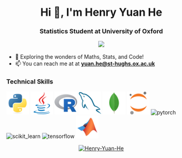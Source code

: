 <h1 align="center">Hi 👋, I'm Henry Yuan He</h1>

<h3 align="center">Statistics Student at University of Oxford</h3>

<p align="center"> 
  <img src="https://komarev.com/ghpvc/?username=Henry-Yuan-He"&style=plastic/> 
</p>

- 🌱 Exploring the wonders of Maths, Stats, and Code!
- 📫 You can reach me at at **yuan.he@st-hughs.ox.ac.uk**


### Technical Skills
<p align="left">
  <img src="https://raw.githubusercontent.com/devicons/devicon/master/icons/python/python-original.svg" alt="python" width="60" height="60"/> 
  <img src="https://raw.githubusercontent.com/devicons/devicon/master/icons/java/java-original.svg" alt="java" width="60" height="60"/> 
  <img src="https://raw.githubusercontent.com/devicons/devicon/master/icons/r/r-original.svg" alt="r" width="60" height="60"/>
  <img src="https://raw.githubusercontent.com/devicons/devicon/master/icons/mysql/mysql-original.svg" alt="mysql"width="60" height="60"/> 
  <img src="https://raw.githubusercontent.com/devicons/devicon/master/icons/mongodb/mongodb-original.svg" alt="mongodb" width="60" height="60"/>
  <img src="https://raw.githubusercontent.com/devicons/devicon/master/icons/jupyter/jupyter-original.svg" alt="jupyter" width="60" height="60"/>
  <img src="https://www.vectorlogo.zone/logos/pytorch/pytorch-icon.svg" alt="pytorch" width="60" height="60"/>
  <img src="https://upload.wikimedia.org/wikipedia/commons/0/05/Scikit_learn_logo_small.svg" alt="scikit_learn" width="60" height="60"/> 
  <img src="https://www.vectorlogo.zone/logos/tensorflow/tensorflow-icon.svg" alt="tensorflow" width="60" height="60"/> 
   <img src="https://raw.githubusercontent.com/devicons/devicon/master/icons/matlab/matlab-original.svg" alt="matlab" width="60" height="60"/>
</p>



<p align="center">
<a href="https://github.com/Henry-Yuan-He">
  <img height="160em" align="center" src="https://github-readme-stats.vercel.app/api/top-langs?username=Henry-Yuan-He&show_icons=true&locale=en&layout=compact&langs_count=8&theme=algolia" alt="Henry-Yuan-He"/>
  <!-- <img height="160em" align="center" src="https://github-readme-stats.vercel.app/api?username=Henry-Yuan-He&show_icons=true&locale=en&theme=algolia&include_all_commits=true&count_private=true" alt="Henry-Yuan-He"/> -->
</a>
</p>





